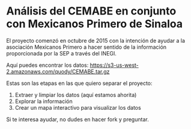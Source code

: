 # Análisis del CEMABE en conjunto con Mexicanos Primero de Sinaloa

El proyecto comenzó en octubre de 2015 con la intención de ayudar a la asociación Mexicanos Primero a hacer sentido de la información proporcionada por la SEP a través del INEGI.

Aquí puedes encontrar los datos: https://s3-us-west-2.amazonaws.com/quody/CEMABE.tar.gz

Estas son las etapas en las que quiero separar el proyecto:
1. Extraer y limpiar los datos (aquí estamos ahorita)
2. Explorar la información
3. Crear un mapa interactivo para visualizar los datos

Si te interesa ayudar, no dudes en hacer fork y preguntar.
